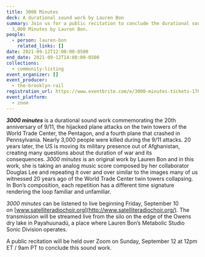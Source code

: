 ```yaml
---
title: 3000 Minutes
deck: A durational sound work by Lauren Bon
summary: Join us for a public recitation to conclude the durational sound work
  3,000 Minutes by Lauren Bon.
people:
  - person: lauren-bon
    related_links: []
date: 2021-09-12T12:00:00-0500
end_date: 2021-09-12T14:00:00-0500
collections:
  - community-listing
event_organizer: []
event_producer:
  - the-brooklyn-rail
registration_url: https://www.eventbrite.com/e/3000-minutes-tickets-170162343149
event_platform:
  - zoom
---
```

***3000 minutes*** is a durational sound work commemorating the 20th anniversary of 9/11, the hijacked plane attacks on the twin towers of the World Trade Center, the Pentagon, and a fourth plane that crashed in Pennsylvania. Nearly 3,000 people were killed during the 9/11 attacks. 20 years later, the US is moving its military presence out of Afghanistan, creating many questions about the duration of war and its consequences. *3000 minutes* is an original work by Lauren Bon and in this work, she is taking an analog music score composed by her collaborator Douglas Lee and repeating it over and over similar to the images many of us witnessed 20 years ago of the World Trade Center twin towers collapsing. In Bon’s composition, each repetition has a different time signature rendering the loop familiar and unfamiliar.

*3000 minutes* can be listened to live beginning Friday, September 10 on [www.satelliteradiochoir.org](http://www.satelliteradiochoir.org/). The transmission will be streamed live from the silo on the edge of the Owens dry lake in Payahuunadü, a place where Lauren Bon’s Metabolic Studio Sonic Division operates.

A public recitation will be held over Zoom on Sunday, September 12 at 12pm ET / 9am PT to conclude this sound work.